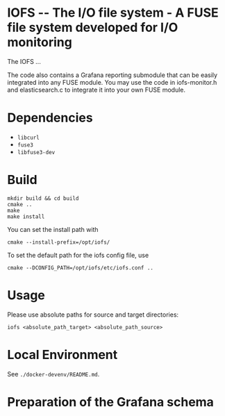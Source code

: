 # IOFS -- The I/O file system - A FUSE file system developed for I/O monitoring

The IOFS ...

The code also contains a Grafana reporting submodule that can be easily integrated into any FUSE module.
You may use the code in iofs-monitor.h and elasticsearch.c to integrate it into your own FUSE module.

# Dependencies
- `libcurl`
- `fuse3`
- `libfuse3-dev`

# Build
```
mkdir build && cd build
cmake ..
make
make install
```
You can set the install path with
```
cmake --install-prefix=/opt/iofs/
```
To set the default path for the iofs config file, use
```
cmake --DCONFIG_PATH=/opt/iofs/etc/iofs.conf ..
```

# Usage

Please use absolute paths for source and target directories:
```
iofs <absolute_path_target> <absolute_path_source>
```

# Local Environment

See `./docker-devenv/README.md`.

# Preparation of the Grafana schema


